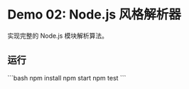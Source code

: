 # Demo 02: Node.js 风格解析器

实现完整的 Node.js 模块解析算法。

## 运行
\`\`\`bash
npm install
npm start
npm test
\`\`\`
